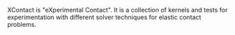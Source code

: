 XContact is "eXperimental Contact".
It is a collection of kernels and tests for experimentation with different solver techniques for elastic contact problems.